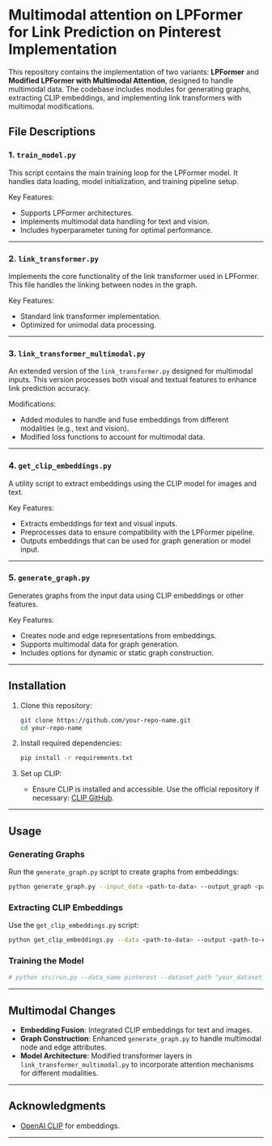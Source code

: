 
# Multimodal attention on LPFormer for Link Prediction on Pinterest Implementation

This repository contains the implementation of two variants: **LPFormer** and **Modified LPFormer with Multimodal Attention**, designed to handle multimodal data. The codebase includes modules for generating graphs, extracting CLIP embeddings, and implementing link transformers with multimodal modifications.

## File Descriptions

### 1. `train_model.py`
This script contains the main training loop for the LPFormer model. It handles data loading, model initialization, and training pipeline setup.

Key Features:
- Supports  LPFormer architectures.
- Implements multimodal data handling for text and vision.
- Includes hyperparameter tuning for optimal performance.

---

### 2. `link_transformer.py`
Implements the core functionality of the link transformer used in LPFormer. This file handles the linking between nodes in the graph.

Key Features:
- Standard link transformer implementation.
- Optimized for unimodal data processing.

---

### 3. `link_transformer_multimodal.py`
An extended version of the `link_transformer.py` designed for multimodal inputs. This version processes both visual and textual features to enhance link prediction accuracy.

Modifications:
- Added modules to handle and fuse embeddings from different modalities (e.g., text and vision).
- Modified loss functions to account for multimodal data.

---

### 4. `get_clip_embeddings.py`
A utility script to extract embeddings using the CLIP model for images and text.

Key Features:
- Extracts embeddings for text and visual inputs.
- Preprocesses data to ensure compatibility with the LPFormer pipeline.
- Outputs embeddings that can be used for graph generation or model input.

---

### 5. `generate_graph.py`
Generates graphs from the input data using CLIP embeddings or other features.

Key Features:
- Creates node and edge representations from embeddings.
- Supports multimodal data for graph generation.
- Includes options for dynamic or static graph construction.

---

## Installation

1. Clone this repository:
   ```bash
   git clone https://github.com/your-repo-name.git
   cd your-repo-name
   ```

2. Install required dependencies:
   ```bash
   pip install -r requirements.txt
   ```

3. Set up CLIP:
   - Ensure CLIP is installed and accessible. Use the official repository if necessary: [CLIP GitHub](https://github.com/openai/CLIP).

---

## Usage

### Generating Graphs
Run the `generate_graph.py` script to create graphs from embeddings:
```bash
python generate_graph.py --input_data <path-to-data> --output_graph <path-to-output>
```

### Extracting CLIP Embeddings
Use the `get_clip_embeddings.py` script:
```bash
python get_clip_embeddings.py --data <path-to-data> --output <path-to-embeddings>
```

### Training the Model

```bash
# python src/run.py --data_name pinterest --dataset_path "your_dataset_path" --lr 5e-3  --gnn-layers 1 --dim 128  --batch-size 4086  --epochs 10000 --eps 1e-7 --gnn-drop 0.1 --dropout 0.1 --pred-drop 0.1 --att-drop 0.1 --num-heads 1  --thresh-1hop 1e-2 --thresh-non1hop 1e-2  --feat-drop 0.1 --l2 0 --eval_steps 1 --decay 0.975  --runs 1 --non-verbose --device 0
```

---

## Multimodal Changes

- **Embedding Fusion**: Integrated CLIP embeddings for text and images.
- **Graph Construction**: Enhanced `generate_graph.py` to handle multimodal node and edge attributes.
- **Model Architecture**: Modified transformer layers in `link_transformer_multimodal.py` to incorporate attention mechanisms for different modalities.

---

## Acknowledgments

- [OpenAI CLIP](https://github.com/openai/CLIP) for embeddings.

---


